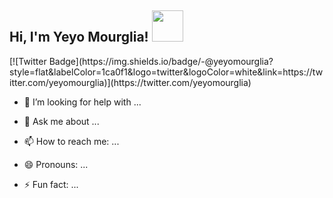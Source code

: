 <h2> Hi, I'm Yeyo Mourglia! <img src="https://media.giphy.com/media/mGcNjsfWAjY5AEZNw6/giphy.gif" width="50"></h2>
[![Twitter Badge](https://img.shields.io/badge/-@yeyomourglia?style=flat&labelColor=1ca0f1&logo=twitter&logoColor=white&link=https://twitter.com/yeyomourglia)](https://twitter.com/yeyomourglia)

<!--
**jmourglia/jmourglia** is a ✨ _special_ ✨ repository because its `README.md` (this file) appears on your GitHub profile.
[![Twitter Badge](https://img.shields.io/badge/-@jmourglia?style=flat&labelColor=1ca0f1&logo=twitter&logoColor=white&link=https://twitter.com/jmourglia)](https://twitter.com/_jesslim)
[![Instagram Badge](https://img.shields.io/badge/-@jlim__slam-purple?style=flat&logo=instagram&logoColor=white&link=https://instagram.com/jlim_slam/)](https://instagram.com/jlim_slam)
[![Gmail Badge](https://img.shields.io/badge/-jessicalim813-c14438?style=flat&logo=Gmail&logoColor=white&link=mailto:jessicalim813@gmail.com)](mailto:jessicalim813@gmail.com)
Here are some ideas to get you started:

- 🔭 I’m currently working on ...
- 🌱 I’m currently learning ...
- 👯 I’m looking to collaborate on ...
-->
- 🤔 I’m looking for help with ...

- 💬 Ask me about ...
- 📫 How to reach me: ...
- 😄 Pronouns: ...
- ⚡ Fun fact: ...

